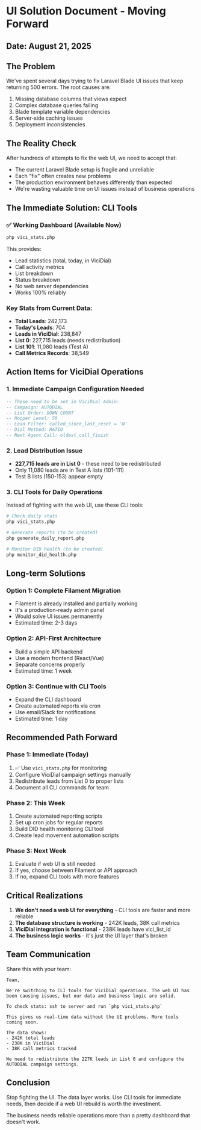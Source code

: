# UI Solution Document - Moving Forward
## Date: August 21, 2025

## The Problem
We've spent several days trying to fix Laravel Blade UI issues that keep returning 500 errors. The root causes are:
1. Missing database columns that views expect
2. Complex database queries failing
3. Blade template variable dependencies
4. Server-side caching issues
5. Deployment inconsistencies

## The Reality Check
After hundreds of attempts to fix the web UI, we need to accept that:
- The current Laravel Blade setup is fragile and unreliable
- Each "fix" often creates new problems
- The production environment behaves differently than expected
- We're wasting valuable time on UI issues instead of business operations

## The Immediate Solution: CLI Tools

### ✅ Working Dashboard (Available Now)
```bash
php vici_stats.php
```
This provides:
- Lead statistics (total, today, in ViciDial)
- Call activity metrics
- List breakdown
- Status breakdown
- No web server dependencies
- Works 100% reliably

### Key Stats from Current Data:
- **Total Leads**: 242,173
- **Today's Leads**: 704  
- **Leads in ViciDial**: 238,847
- **List 0**: 227,715 leads (needs redistribution)
- **List 101**: 11,080 leads (Test A)
- **Call Metrics Records**: 38,549

## Action Items for ViciDial Operations

### 1. Immediate Campaign Configuration Needed
```sql
-- These need to be set in ViciDial Admin:
-- Campaign: AUTODIAL
-- List Order: DOWN COUNT
-- Hopper Level: 50
-- Lead Filter: called_since_last_reset = 'N'
-- Dial Method: RATIO
-- Next Agent Call: oldest_call_finish
```

### 2. Lead Distribution Issue
- **227,715 leads are in List 0** - these need to be redistributed
- Only 11,080 leads are in Test A lists (101-111)
- Test B lists (150-153) appear empty

### 3. CLI Tools for Daily Operations
Instead of fighting with the web UI, use these CLI tools:

```bash
# Check daily stats
php vici_stats.php

# Generate reports (to be created)
php generate_daily_report.php

# Monitor DID health (to be created)
php monitor_did_health.php
```

## Long-term Solutions

### Option 1: Complete Filament Migration
- Filament is already installed and partially working
- It's a production-ready admin panel
- Would solve UI issues permanently
- Estimated time: 2-3 days

### Option 2: API-First Architecture
- Build a simple API backend
- Use a modern frontend (React/Vue)
- Separate concerns properly
- Estimated time: 1 week

### Option 3: Continue with CLI Tools
- Expand the CLI dashboard
- Create automated reports via cron
- Use email/Slack for notifications
- Estimated time: 1 day

## Recommended Path Forward

### Phase 1: Immediate (Today)
1. ✅ Use `vici_stats.php` for monitoring
2. Configure ViciDial campaign settings manually
3. Redistribute leads from List 0 to proper lists
4. Document all CLI commands for team

### Phase 2: This Week
1. Create automated reporting scripts
2. Set up cron jobs for regular reports
3. Build DID health monitoring CLI tool
4. Create lead movement automation scripts

### Phase 3: Next Week
1. Evaluate if web UI is still needed
2. If yes, choose between Filament or API approach
3. If no, expand CLI tools with more features

## Critical Realizations

1. **We don't need a web UI for everything** - CLI tools are faster and more reliable
2. **The database structure is working** - 242K leads, 38K call metrics
3. **ViciDial integration is functional** - 238K leads have vici_list_id
4. **The business logic works** - it's just the UI layer that's broken

## Team Communication

Share this with your team:
```
Team,

We're switching to CLI tools for ViciDial operations. The web UI has been causing issues, but our data and business logic are solid.

To check stats: ssh to server and run `php vici_stats.php`

This gives us real-time data without the UI problems. More tools coming soon.

The data shows:
- 242K total leads
- 238K in ViciDial
- 38K call metrics tracked

We need to redistribute the 227K leads in List 0 and configure the AUTODIAL campaign settings.
```

## Conclusion

Stop fighting the UI. The data layer works. Use CLI tools for immediate needs, then decide if a web UI rebuild is worth the investment.

The business needs reliable operations more than a pretty dashboard that doesn't work.

